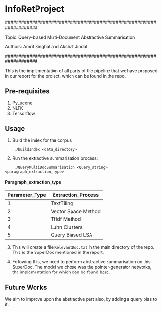 # InfoRetProject

####################################################################

Topic: Query-biased Multi-Document Abstractive Summarisation

Authors: Amrit Singhal and Akshat Jindal

####################################################################

This is the implementation of all parts of the pipeline that we have proposed in our report for the project, which can be found in the repo.

## Pre-requisites

1. PyLucene
2. NLTK
3. Tensorflow

## Usage

1. Build the index for the corpus. 
```
	./buildIndex <data_directory>
```

2. Run the extractive summarisation process:
```
	./QueryMultiDocSummarisation <Query_string> <paragraph_extraction_type> 
```

#### Paragraph_extraction_type

| Parameter_Type | Extraction_Process | 
|---|---|
| 1 | TextTiling |
| 2 | Vector Space Method |
| 3 | TfIdf Method |
| 4 | Luhn Clusters |
| 5 | Query Biased LSA |

3. This will create a file `RelevantDoc.txt` in the main directory of the repo. This is the SuperDoc mentioned in the report. 

4. Following this, we need to perform abstractive summarisation on this SuperDoc. The model we chose was the pointer-generator networks, the implementation for which can be found [here](https://github.com/abisee/pointer-generator).

## Future Works

We aim to improve upon the abstractive part also, by adding a query bias to it. 